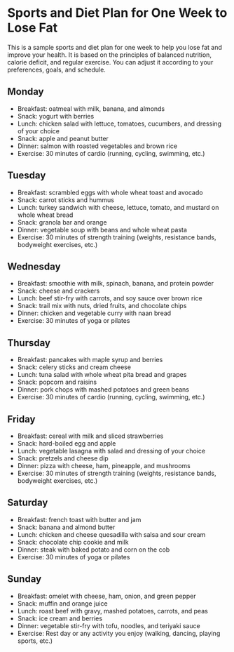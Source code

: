 ﻿# Sports and Diet Plan for One Week to Lose Fat

This is a sample sports and diet plan for one week to help you lose fat and improve your health. It is based on the principles of balanced nutrition, calorie deficit, and regular exercise. You can adjust it according to your preferences, goals, and schedule.

## Monday
- Breakfast: oatmeal with milk, banana, and almonds
- Snack: yogurt with berries
- Lunch: chicken salad with lettuce, tomatoes, cucumbers, and dressing of your choice
- Snack: apple and peanut butter
- Dinner: salmon with roasted vegetables and brown rice
- Exercise: 30 minutes of cardio (running, cycling, swimming, etc.)

## Tuesday
- Breakfast: scrambled eggs with whole wheat toast and avocado
- Snack: carrot sticks and hummus
- Lunch: turkey sandwich with cheese, lettuce, tomato, and mustard on whole wheat bread
- Snack: granola bar and orange
- Dinner: vegetable soup with beans and whole wheat pasta
- Exercise: 30 minutes of strength training (weights, resistance bands, bodyweight exercises, etc.)

## Wednesday
- Breakfast: smoothie with milk, spinach, banana, and protein powder
- Snack: cheese and crackers
- Lunch: beef stir-fry with carrots, and soy sauce over brown rice
- Snack: trail mix with nuts, dried fruits, and chocolate chips
- Dinner: chicken and vegetable curry with naan bread
- Exercise: 30 minutes of yoga or pilates

## Thursday
- Breakfast: pancakes with maple syrup and berries
- Snack: celery sticks and cream cheese
- Lunch: tuna salad with whole wheat pita bread and grapes
- Snack: popcorn and raisins
- Dinner: pork chops with mashed potatoes and green beans
- Exercise: 30 minutes of cardio (running, cycling, swimming, etc.)

## Friday
- Breakfast: cereal with milk and sliced strawberries
- Snack: hard-boiled egg and apple
- Lunch: vegetable lasagna with salad and dressing of your choice
- Snack: pretzels and cheese dip
- Dinner: pizza with cheese, ham, pineapple, and mushrooms
- Exercise: 30 minutes of strength training (weights, resistance bands, bodyweight exercises, etc.)

## Saturday
- Breakfast: french toast with butter and jam
- Snack: banana and almond butter
- Lunch: chicken and cheese quesadilla with salsa and sour cream
- Snack: chocolate chip cookie and milk
- Dinner: steak with baked potato and corn on the cob
- Exercise: 30 minutes of yoga or pilates

## Sunday
- Breakfast: omelet with cheese, ham, onion, and green pepper
- Snack: muffin and orange juice
- Lunch: roast beef with gravy, mashed potatoes, carrots, and peas
- Snack: ice cream and berries
- Dinner: vegetable stir-fry with tofu, noodles, and teriyaki sauce
- Exercise: Rest day or any activity you enjoy (walking, dancing, playing sports, etc.)
